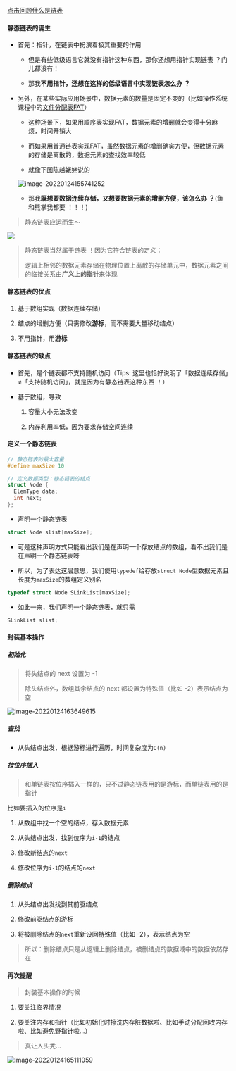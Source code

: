 [点击回顾什么是链表](https://liupj.top/ds-algorithm/#/1-%E7%BA%BF%E6%80%A7%E8%A1%A8/3-1%E5%8D%95%E9%93%BE%E8%A1%A8)

#### 静态链表的诞生

- 首先：指针，在链表中扮演着极其重要的作用

  - 但是有些低级语言它就没有指针这种东西，那你还想用指针实现链表 ？门儿都没有！

  - 那我**不用指针，还想在这样的低级语言中实现链表怎么办 ？**

- 另外，在某些实际应用场景中，数据元素的数量是固定不变的（比如操作系统课程中的[文件分配表FAT](https://baike.baidu.com/item/%E6%96%87%E4%BB%B6%E5%88%86%E9%85%8D%E8%A1%A8/10059712)）

  - 这种场景下，如果用顺序表实现FAT，数据元素的增删就会变得十分麻烦，时间开销大

  - 而如果用普通链表实现FAT，虽然数据元素的增删确实方便，但数据元素的存储是离散的，数据元素的查找效率较低

  - 就像下图陈越姥姥说的

  ![image-20220124155741252](https://gitee.com/pj-l/imgs-1/raw/master/screenShot/image-20220124155741252.png)

  - 那我**既想要数据连续存储，又想要数据元素的增删方便，该怎么办 ？**(鱼和熊掌我都要 ！！！)

> 静态链表应运而生～

<img src="https://gitee.com/pj-l/imgs-1/raw/master/screenShot/image-20211011231523864.png"></img>

> 静态链表当然属于链表 ！因为它符合链表的定义：
>
> 逻辑上相邻的数据元素存储在物理位置上离散的存储单元中，数据元素之间的临接关系由**广义上的指针**来体现

#### 静态链表的优点

1. 基于数组实现（数据连续存储）

2. 结点的增删方便（只需修改**游标**，而不需要大量移动结点）

3. 不用指针，用**游标**

#### 静态链表的缺点

- 首先，是个链表都不支持随机访问（Tips: 这里也恰好说明了「数据连续存储」≠「支持随机访问」，就是因为有静态链表这种东西 ！）

- 基于数组，导致

  1. 容量大小无法改变

  2. 内存利用率低，因为要求存储空间连续

#### 定义一个静态链表

```c
// 静态链表的最大容量
#define maxSize 10

// 定义数据类型：静态链表的结点
struct Node {
  ElemType data;
  int next;
};
```

- 声明一个静态链表

```c
struct Node slist[maxSize];
```

- 可是这种声明方式只能看出我们是在声明一个存放结点的数组，看不出我们是在声明一个静态链表呀

- 所以，为了表达这层意思，我们使用`typedef`给存放`struct Node`型数据元素且长度为`maxSize`的数组定义别名

```c
typedef struct Node SLinkList[maxSize];
```

- 如此一来，我们声明一个静态链表，就只需

```c
SLinkList slist;
```

#### 封装基本操作

##### 初始化

> 将头结点的 next 设置为 -1
>
> 除头结点外，数组其余结点的 next 都设置为特殊值（比如 -2）表示结点为空

![image-20220124163649615](https://gitee.com/pj-l/imgs-1/raw/master/screenShot/image-20220124163649615.png)

##### 查找

- 从头结点出发，根据游标进行遍历，时间复杂度为`O(n)`

##### 按位序插入

> 和单链表按位序插入一样的，只不过静态链表用的是游标，而单链表用的是指针

比如要插入的位序是`i`

1. 从数组中找一个空的结点，存入数据元素

2. 从头结点出发，找到位序为`i-1`的结点

3. 修改新结点的`next`

4. 修改位序为`i-1`的结点的`next`

##### 删除结点

1. 从头结点出发找到其前驱结点

2. 修改前驱结点的游标

3. 将被删除结点的`next`重新设回特殊值（比如 -2），表示结点为空

> 所以：删除结点只是从逻辑上删除结点，被删结点的数据域中的数据依然存在

#### 再次提醒

> 封装基本操作的时候

1. 要关注临界情况

2. 要关注内存和指针（比如初始化时擦洗内存脏数据啦、比如手动分配回收内存啦、比如避免野指针啦...）

> 真让人头秃...

![image-20220124165111059](https://gitee.com/pj-l/imgs-1/raw/master/screenShot/image-20220124165111059.png)
